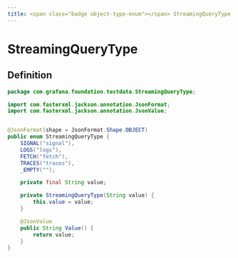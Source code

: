 ```yaml
---
title: <span class="badge object-type-enum"></span> StreamingQueryType
---
```

# <span class="badge object-type-enum"></span> StreamingQueryType

## Definition

```java
package com.grafana.foundation.testdata.StreamingQueryType;

import com.fasterxml.jackson.annotation.JsonFormat;
import com.fasterxml.jackson.annotation.JsonValue;


@JsonFormat(shape = JsonFormat.Shape.OBJECT)
public enum StreamingQueryType {
    SIGNAL("signal"),
    LOGS("logs"),
    FETCH("fetch"),
    TRACES("traces"),
    _EMPTY("");

    private final String value;

    private StreamingQueryType(String value) {
        this.value = value;
    }

    @JsonValue
    public String Value() {
        return value;
    }
}

```
